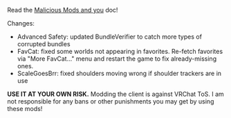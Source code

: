 Read the [Malicious Mods and you](https://github.com/knah/VRCMods/blob/master/Malicious-Mods.md) doc!

Changes:
 * Advanced Safety: updated BundleVerifier to catch more types of corrupted bundles
 * FavCat: fixed some worlds not appearing in favorites. Re-fetch favorites via "More FavCat..." menu and restart the game to fix already-missing ones.
 * ScaleGoesBrr: fixed shoulders moving wrong if shoulder trackers are in use

**USE IT AT YOUR OWN RISK.** Modding the client is against VRChat ToS. I am not responsible for any bans or other punishments you may get by using these mods!